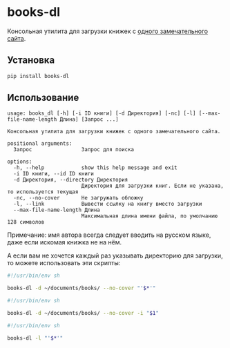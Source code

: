 # books-dl

Консольная утилита для загрузки книжек с [одного замечательного сайта](http://213.5.52.16/).

## Установка

```sh
pip install books-dl
```

## Использование

```
usage: books_dl [-h] [-i ID книги] [-d Директория] [-nc] [-l] [--max-file-name-length Длина] [Запрос ...]

Консольная утилита для загрузки книжек с одного замечательного сайта.

positional arguments:
  Запрос                Запрос для поиска

options:
  -h, --help            show this help message and exit
  -i ID книги, --id ID книги
  -d Директория, --directory Директория
                        Директория для загрузки книг. Если не указана, то используется текущая
  -nc, --no-cover       Не загружать обложку
  -l, --link            Вывести ссылку на книгу вместо загрузки
  --max-file-name-length Длина
                        Максимальная длина имени файла, по умолчанию 128 символов
```

Примечание: имя автора всегда следует вводить на русском языке, даже если искомая книжка не на нём.

А если вам не хочется каждый раз указывать директорию для загрузки, то можете использовать эти скрипты:

```sh
#!/usr/bin/env sh

books-dl -d ~/documents/books/ --no-cover "'$*'"
```

```sh
#!/usr/bin/env sh

books-dl -d ~/documents/books/ --no-cover -i "$1"
```

```sh
#!/usr/bin/env sh

books-dl -l "'$*'"
```
